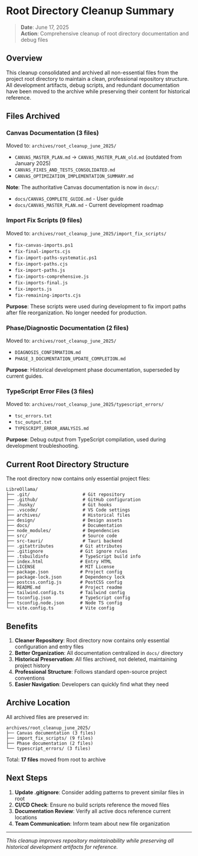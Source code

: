 # Root Directory Cleanup Summary

> **Date**: June 17, 2025  
> **Action**: Comprehensive cleanup of root directory documentation and debug files

## Overview

This cleanup consolidated and archived all non-essential files from the project root directory to maintain a clean, professional repository structure. All development artifacts, debug scripts, and redundant documentation have been moved to the archive while preserving their content for historical reference.

## Files Archived

### Canvas Documentation (3 files)
Moved to: `archives/root_cleanup_june_2025/`
- `CANVAS_MASTER_PLAN.md` → `CANVAS_MASTER_PLAN_old.md` (outdated from January 2025)
- `CANVAS_FIXES_AND_TESTS_CONSOLIDATED.md`
- `CANVAS_OPTIMIZATION_IMPLEMENTATION_SUMMARY.md`

**Note**: The authoritative Canvas documentation is now in `docs/`:
- `docs/CANVAS_COMPLETE_GUIDE.md` - User guide
- `docs/CANVAS_MASTER_PLAN.md` - Current development roadmap

### Import Fix Scripts (9 files)
Moved to: `archives/root_cleanup_june_2025/import_fix_scripts/`
- `fix-canvas-imports.ps1`
- `fix-final-imports.cjs`
- `fix-import-paths-systematic.ps1`
- `fix-import-paths.cjs`
- `fix-import-paths.js`
- `fix-imports-comprehensive.js`
- `fix-imports-final.js`
- `fix-imports.js`
- `fix-remaining-imports.cjs`

**Purpose**: These scripts were used during development to fix import paths after file reorganization. No longer needed for production.

### Phase/Diagnostic Documentation (2 files)
Moved to: `archives/root_cleanup_june_2025/`
- `DIAGNOSIS_CONFIRMATION.md`
- `PHASE_3_DOCUMENTATION_UPDATE_COMPLETION.md`

**Purpose**: Historical development phase documentation, superseded by current guides.

### TypeScript Error Files (3 files)
Moved to: `archives/root_cleanup_june_2025/typescript_errors/`
- `tsc_errors.txt`
- `tsc_output.txt`
- `TYPESCRIPT_ERROR_ANALYSIS.md`

**Purpose**: Debug output from TypeScript compilation, used during development troubleshooting.

## Current Root Directory Structure

The root directory now contains only essential project files:

```
LibreOllama/
├── .git/                    # Git repository
├── .github/                 # GitHub configuration
├── .husky/                  # Git hooks
├── .vscode/                 # VS Code settings
├── archives/                # Historical files
├── design/                  # Design assets
├── docs/                    # Documentation
├── node_modules/            # Dependencies
├── src/                     # Source code
├── src-tauri/               # Tauri backend
├── .gitattributes          # Git attributes
├── .gitignore              # Git ignore rules
├── .tsbuildinfo            # TypeScript build info
├── index.html              # Entry HTML
├── LICENSE                 # MIT License
├── package.json            # Project config
├── package-lock.json       # Dependency lock
├── postcss.config.js       # PostCSS config
├── README.md               # Project readme
├── tailwind.config.ts      # Tailwind config
├── tsconfig.json           # TypeScript config
├── tsconfig.node.json      # Node TS config
└── vite.config.ts          # Vite config
```

## Benefits

1. **Cleaner Repository**: Root directory now contains only essential configuration and entry files
2. **Better Organization**: All documentation centralized in `docs/` directory
3. **Historical Preservation**: All files archived, not deleted, maintaining project history
4. **Professional Structure**: Follows standard open-source project conventions
5. **Easier Navigation**: Developers can quickly find what they need

## Archive Location

All archived files are preserved in:
```
archives/root_cleanup_june_2025/
├── Canvas documentation (3 files)
├── import_fix_scripts/ (9 files)
├── Phase documentation (2 files)
└── typescript_errors/ (3 files)
```

Total: **17 files** moved from root to archive

## Next Steps

1. **Update .gitignore**: Consider adding patterns to prevent similar files in root
2. **CI/CD Check**: Ensure no build scripts reference the moved files
3. **Documentation Review**: Verify all active docs reference current locations
4. **Team Communication**: Inform team about new file organization

---

*This cleanup improves repository maintainability while preserving all historical development artifacts for reference.*